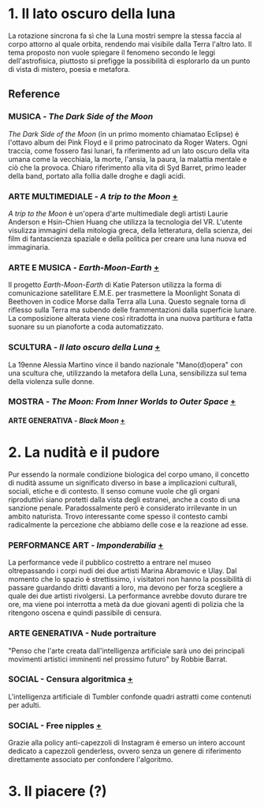 # 1. Il lato oscuro della luna

La rotazione sincrona fa sì che la Luna mostri sempre la stessa faccia al corpo attorno al quale orbita, rendendo mai visibile dalla Terra l'altro lato. Il tema proposto non vuole spiegare il fenomeno secondo le leggi dell'astrofisica, piuttosto si prefigge la possibilità di esplorarlo da un punto di vista di mistero, poesia e metafora.


## Reference

### MUSICA - *The Dark Side of the Moon*
*The Dark Side of the Moon* (in un primo momento chiamatao Eclipse) è l'ottavo album dei Pink Floyd e il primo patrocinato da Roger Waters. Ogni traccia, come fossero fasi lunari, fa riferimento ad un lato oscuro della vita umana come la vecchiaia, la morte, l'ansia, la paura, la malattia mentale e ciò che la provoca. Chiaro riferimento alla vita di Syd Barret, primo leader della band, portato alla follia dalle droghe e dagli acidi. 

### ARTE MULTIMEDIALE - *A trip to the Moon*  [+](https://channel.louisiana.dk/video/laurie-anderson-hsin-chien-huang-a-trip-to-the-moon)
*A trip to the Moon* è un'opera d'arte multimediale degli artisti Laurie Anderson e Hsin-Chien Huang che utilizza la tecnologia del VR. L'utente visulizza immagini della mitologia greca, della letteratura, della scienza, dei film di fantascienza spaziale e della politica per creare una luna nuova ed immaginaria.

### ARTE E MUSICA - *Earth-Moon-Earth* [+](http://katiepaterson.org/portfolio/earth-moon-earth/)
Il progetto *Earth-Moon-Earth* di Katie Paterson utilizza la forma di comunicazione satellitare E.M.E. per trasmettere la Moonlight Sonata di Beethoven in codice Morse dalla Terra alla Luna. Questo segnale torna di riflesso sulla Terra ma subendo delle frammentazioni dalla superficie lunare. La composizione alterata viene così ritradotta in una nuova partitura e fatta suonare su un pianoforte a coda automatizzato. 

### SCULTURA - *Il lato oscuro della Luna* [+](https://www.lecceprima.it/foto/eventi/il-lato-oscuro-della-luna/#whatsapp-image-2019-06-15-at-14-46-49.html)
La 19enne Alessia Martino vince il bando nazionale "Mano(d)opera" con una scultura che, utilizzando la metafora della Luna, sensibilizza sul tema della violenza sulle donne. 


### MOSTRA - *The Moon: From Inner Worlds to Outer Space* [+](http://www.yvesklein.com/en/expositions/view/1574/the-moon-from-inner-worlds-to-outer-space/?of=23#:~:text=This%20large%2Dscale%20exhibition%20will,and%20object%20of%20scientific%20inquiry.&text=The%20Louisiana's%20exhibition%20explores%20how,recent%20history%20of%20the%20Moon.)

#### ARTE GENERATIVA - *Black Moon* [+](https://www.motorefisico.com/audio-video/)



# 2. La nudità e il pudore
Pur essendo la normale condizione biologica del corpo umano, il concetto di nudità assume un significato diverso in base a implicazioni culturali, sociali, etiche e di contesto. Il senso comune vuole che gli organi riproduttivi siano protetti dalla vista degli estranei, anche a costo di una sanzione penale. Paradossalmente però è considerato irrilevante in un ambito naturista. Trovo interessante come spesso il contesto cambi radicalmente la percezione che abbiamo delle cose e la reazione ad esse.

### PERFORMANCE ART - *Imponderabilia* [+](https://www.theartnewspaper.com/news/abramovic-at-the-ra)
La performance vede il pubblico costretto a entrare nel museo oltrepassando i corpi nudi dei due artisti Marina Abramovic e Ulay. Dal momento che lo spazio è strettissimo, i visitatori non hanno la possibilità di passare guardando dritti davanti a loro, ma devono per forza scegliere a quale dei due artisti rivolgersi. La performance avrebbe dovuto durare tre ore, ma viene poi interrotta a metà da due giovani agenti di polizia che la ritengono oscena e quindi passibile di censura. 

### ARTE GENERATIVA - Nude portraiture
"Penso che l'arte creata dall'intelligenza artificiale sarà uno dei principali movimenti artistici imminenti nel prossimo futuro" by Robbie Barrat.

### SOCIAL - Censura algoritmica [+](https://www.artnome.com/news/2018/12/6/ai-artists-expose-kinks-in-algorithmic-censorship)
L'intelligenza artificiale di Tumbler confonde quadri astratti come contenuti per adulti. 

### SOCIAL - Free nipples [+](https://www.vice.com/it/article/gyyneb/11-modi-per-postare-capezzoli-su-instagram-senza-venire-censurati)
Grazie alla policy anti-capezzoli di Instagram è emerso un intero account dedicato a capezzoli genderless, ovvero senza un genere di riferimento direttamente associato per confondere l'algoritmo.

# 3. Il piacere (?)


